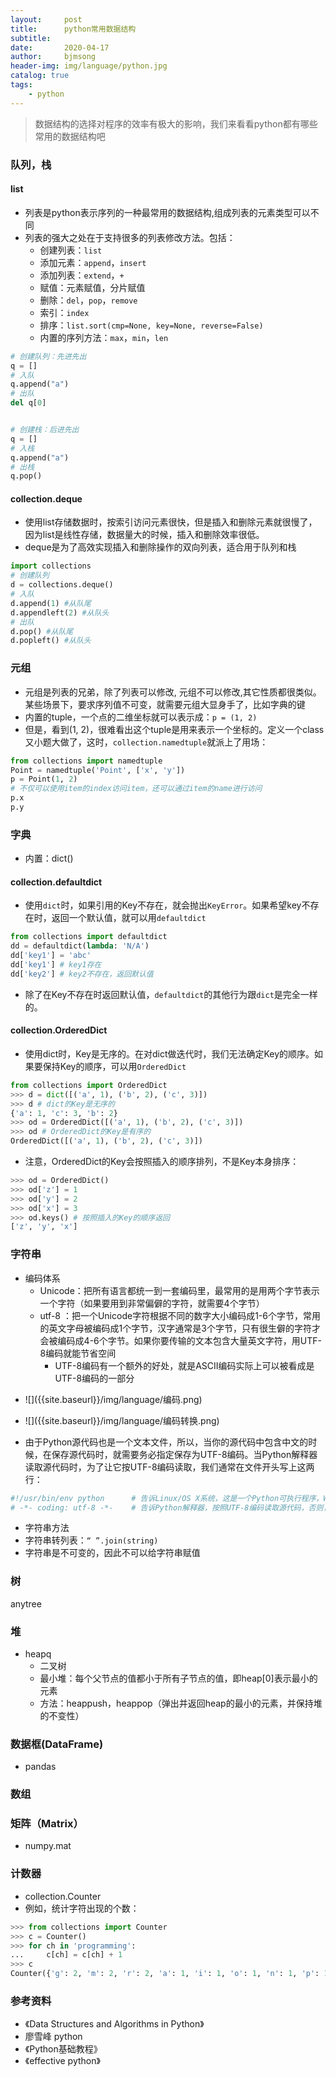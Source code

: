 ```yaml
---
layout:     post
title:      python常用数据结构
subtitle:   
date:       2020-04-17
author:     bjmsong
header-img: img/language/python.jpg
catalog: true
tags:
    - python
---
```



> 数据结构的选择对程序的效率有极大的影响，我们来看看python都有哪些常用的数据结构吧


### 队列，栈
#### list
- 列表是python表示序列的一种最常用的数据结构,组成列表的元素类型可以不同
- 列表的强大之处在于支持很多的列表修改方法。包括：
    - 创建列表：`list`
    - 添加元素：`append`，`insert`
    - 添加列表：`extend`，`+`
    - 赋值：元素赋值，分片赋值
    - 删除：`del`，`pop`，`remove`
    - 索引：`index`
    - 排序：`list.sort(cmp=None, key=None, reverse=False)`
    - 内置的序列方法：`max`，`min`，`len`

```python
# 创建队列：先进先出
q = []
# 入队
q.append("a")
# 出队
del q[0]


# 创建栈：后进先出
q = []
# 入栈
q.append("a")
# 出栈
q.pop()
```

#### collection.deque
- 使用list存储数据时，按索引访问元素很快，但是插入和删除元素就很慢了，因为list是线性存储，数据量大的时候，插入和删除效率很低。
- deque是为了高效实现插入和删除操作的双向列表，适合用于队列和栈

```python
import collections
# 创建队列
d = collections.deque()
# 入队
d.append(1) #从队尾
d.appendleft(2) #从队头
# 出队
d.pop() #从队尾
d.popleft() #从队头
```



### 元组

- 元组是列表的兄弟，除了列表可以修改, 元组不可以修改,其它性质都很类似。某些场景下，要求序列值不可变，就需要元组大显身手了，比如字典的键
- 内置的tuple，一个点的二维坐标就可以表示成：`p = (1, 2)`
- 但是，看到(1, 2)，很难看出这个tuple是用来表示一个坐标的。定义一个class又小题大做了，这时，`collection.namedtuple`就派上了用场：
``` python
from collections import namedtuple
Point = namedtuple('Point', ['x', 'y'])
p = Point(1, 2)
# 不仅可以使用item的index访问item，还可以通过item的name进行访问
p.x
p.y
```


### 字典

- 内置：dict()

#### collection.defaultdict
- 使用`dict`时，如果引用的Key不存在，就会抛出`KeyError`。如果希望key不存在时，返回一个默认值，就可以用`defaultdict`
```python
from collections import defaultdict
dd = defaultdict(lambda: 'N/A')
dd['key1'] = 'abc'
dd['key1'] # key1存在
dd['key2'] # key2不存在，返回默认值
```
- 除了在Key不存在时返回默认值，`defaultdict`的其他行为跟`dict`是完全一样的。

#### collection.OrderedDict
- 使用dict时，Key是无序的。在对dict做迭代时，我们无法确定Key的顺序。如果要保持Key的顺序，可以用`OrderedDict`
```python
from collections import OrderedDict
>>> d = dict([('a', 1), ('b', 2), ('c', 3)])
>>> d # dict的Key是无序的
{'a': 1, 'c': 3, 'b': 2}
>>> od = OrderedDict([('a', 1), ('b', 2), ('c', 3)])
>>> od # OrderedDict的Key是有序的
OrderedDict([('a', 1), ('b', 2), ('c', 3)])
```
- 注意，OrderedDict的Key会按照插入的顺序排列，不是Key本身排序：
```python
>>> od = OrderedDict()
>>> od['z'] = 1
>>> od['y'] = 2
>>> od['x'] = 3
>>> od.keys() # 按照插入的Key的顺序返回
['z', 'y', 'x']
```

### 字符串

- 编码体系
    - Unicode：把所有语言都统一到一套编码里，最常用的是用两个字节表示一个字符（如果要用到非常偏僻的字符，就需要4个字节）
    - utf-8 ：把一个Unicode字符根据不同的数字大小编码成1-6个字节，常用的英文字母被编码成1个字节，汉字通常是3个字节，只有很生僻的字符才会被编码成4-6个字节。如果你要传输的文本包含大量英文字符，用UTF-8编码就能节省空间
        - UTF-8编码有一个额外的好处，就是ASCII编码实际上可以被看成是UTF-8编码的一部分

<ul> 
<li markdown="1">
![]({{site.baseurl}}/img/language/编码.png) 
</li> 
</ul> 

<ul> 
<li markdown="1">
![]({{site.baseurl}}/img/language/编码转换.png) 
</li> 
</ul> 

- 由于Python源代码也是一个文本文件，所以，当你的源代码中包含中文的时候，在保存源代码时，就需要务必指定保存为UTF-8编码。当Python解释器读取源代码时，为了让它按UTF-8编码读取，我们通常在文件开头写上这两行：
```python
#!/usr/bin/env python      # 告诉Linux/OS X系统，这是一个Python可执行程序，Windows系统会忽略这个注释；
# -*- coding: utf-8 -*-    # 告诉Python解释器，按照UTF-8编码读取源代码，否则，你在源代码中写的中文输出可能会有乱码。
```
- 字符串方法
- 字符串转列表：`“ ”.join(string)`
- 字符串是不可变的，因此不可以给字符串赋值



### 树

anytree



### 堆

- heapq
    - 二叉树
    - 最小堆：每个父节点的值都小于所有子节点的值，即heap[0]表示最小的元素
    - 方法：heappush，heappop（弹出并返回heap的最小的元素，并保持堆的不变性）


### 数据框(DataFrame)

- pandas


### 数组


### 矩阵（Matrix）

- numpy.mat

### 计数器
- collection.Counter
- 例如，统计字符出现的个数：
```python
>>> from collections import Counter
>>> c = Counter()
>>> for ch in 'programming':
...     c[ch] = c[ch] + 1
>>> c
Counter({'g': 2, 'm': 2, 'r': 2, 'a': 1, 'i': 1, 'o': 1, 'n': 1, 'p': 1})
```

### 参考资料

- 《Data Structures and Algorithms in Python》
- 廖雪峰 python
- 《Python基础教程》
- 《effective python》